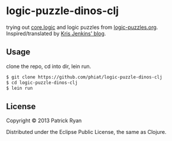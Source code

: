 # logic-puzzle-dinos-clj

trying out [core.logic](https://github.com/clojure/core.logic) and logic puzzles from [logic-puzzles.org](http://www.logic-puzzles.org/init.php).  Inspired/translated by [Kris Jenkins' blog](http://blog.jenkster.com/2013/02/solving-logic-puzzles-with-clojures-corelogic.html).

## Usage 

clone the repo, cd into dir, lein run.

```bash
$ git clone https://github.com/phiat/logic-puzzle-dinos-clj
$ cd logic-puzzle-dinos-clj
$ lein run
```

## License

Copyright © 2013 Patrick Ryan

Distributed under the Eclipse Public License, the same as Clojure.
